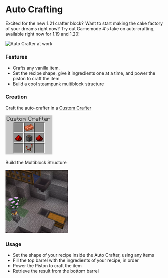 # Auto Crafting <!--$headerTitle--> <!--$pmc:delete-->

Excited for the new 1.21 crafter block? Want to start making the cake factory of your dreams right now? Try out Gamemode 4's take on auto-crafting, available right now for 1.19 and 1.20!<!--$pmc:headerSize-->

<img src="images/auto_crafter.webp" alt="Auto Crafter at work" width="350"/> <!--$localAssetToURL--> <!--$modrinth:replaceWithVideo--> <!--$pmc:delete-->

### Features
- Crafts any vanilla item.
- Set the recipe shape, give it ingredients one at a time, and power the piston to craft the item
- Build a cool steampunk multiblock structure

### Creation
Craft the auto-crafter in a [Custom Crafter](https://wiki.gm4.co/wiki/Custom_Crafters)

<img src="images/crafting_recipe.png" alt="Auto Crafter Recipe" width="150"/> <!--$localAssetToURL-->

Build the Multiblock Structure

<img src="images/setting-up-a-crafter.webp" alt="Auto Crafter Recipe" width="200"/> <!--$localAssetToURL-->

### Usage
- Set the shape of your recipe inside the Auto Crafter, using any items
- Fill the top barrel with the ingredients of your recipe, in order
- Power the Piston to craft the item
- Retrieve the result from the bottom barrel
